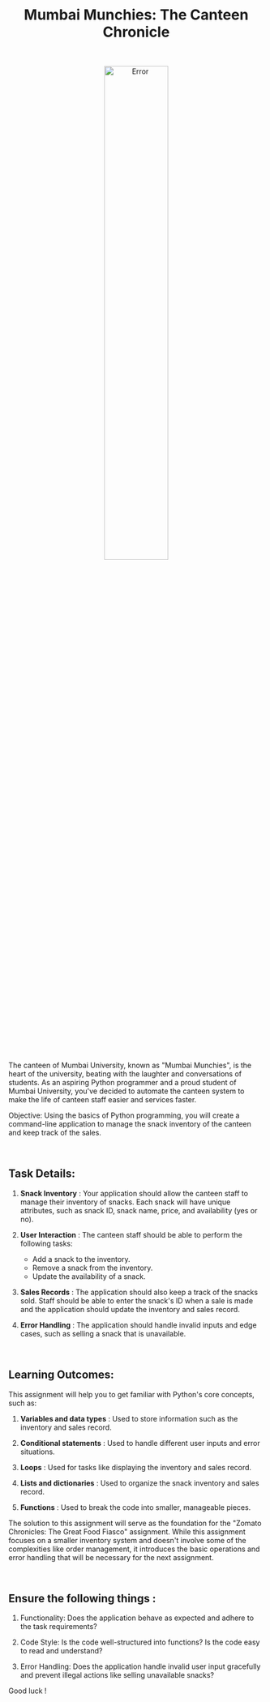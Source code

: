 <h1 align="center">Mumbai Munchies: The Canteen Chronicle</h1>

<br>

<p align="center">
    <img src="https://url-shortener-857u.onrender.com/ewF0CQ1kf" width="50%" height="50%"  alt="Error" style="border-radius:20%">
</p>

The canteen of Mumbai University, known as "Mumbai Munchies", is the heart of the university, beating with the laughter and conversations of students. As an aspiring Python programmer and a proud student of Mumbai University, you've decided to automate the canteen system to make the life of canteen staff easier and services faster.

Objective: Using the basics of Python programming, you will create a command-line application to manage the snack inventory of the canteen and keep track of the sales.

<br>

## Task Details:

1. **Snack Inventory** : Your application should allow the canteen staff to manage their inventory of snacks. Each snack will have unique attributes, such as snack ID, snack name, price, and availability (yes or no).

2. **User Interaction** : The canteen staff should be able to perform the following tasks:
    - Add a snack to the inventory.
    - Remove a snack from the inventory.
    - Update the availability of a snack.

3. **Sales Records** : The application should also keep a track of the snacks sold. Staff should be able to enter the snack's ID when a sale is made and the application should update the inventory and sales record.

4. **Error Handling** : The application should handle invalid inputs and edge cases, such as selling a snack that is unavailable.

<br>

## Learning Outcomes:

This assignment will help you to get familiar with Python's core concepts, such as:

1. **Variables and data types** : Used to store information such as the inventory and sales record.

2. **Conditional statements** : Used to handle different user inputs and error situations.

3. **Loops** : Used for tasks like displaying the inventory and sales record.

4. **Lists and dictionaries** : Used to organize the snack inventory and sales record.

5. **Functions** : Used to break the code into smaller, manageable pieces.

The solution to this assignment will serve as the foundation for the "Zomato Chronicles: The Great Food Fiasco" assignment. While this assignment focuses on a smaller inventory system and doesn't involve some of the complexities like order management, it introduces the basic operations and error handling that will be necessary for the next assignment.

<br>

## Ensure the following things :

1. Functionality: Does the application behave as expected and adhere to the task requirements?

2. Code Style: Is the code well-structured into functions? Is the code easy to read and understand?

3. Error Handling: Does the application handle invalid user input gracefully and prevent illegal actions like selling unavailable snacks?

Good luck !